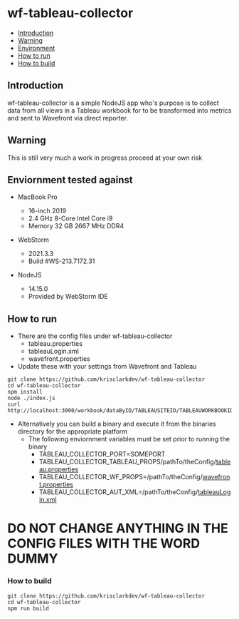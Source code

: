 # wf-tableau-collector

* [Introduction](#introduction)
* [Warning](https://github.com/krisclarkdev/wf-tableau-collector#warning)
* [Environment](https://github.com/krisclarkdev/wf-tableau-collector#enviornment-tested-against)
* [How to run](https://github.com/krisclarkdev/wf-tableau-collector#how-to-run)
* [How to build](https://github.com/krisclarkdev/wf-tableau-collector#how-to-build)

## Introduction
wf-tableau-collector is a simple NodeJS app who's purpose is to collect data from all views in a Tableau workbook for
to be transformed into metrics and sent to Wavefront via direct reporter.

## Warning
This is still very much a work in progress proceed at your own risk

## Enviornment tested against
* MacBook Pro
  * 16-inch 2019
  * 2.4 GHz 8-Core Intel Core i9
  * Memory 32 GB 2667 MHz DDR4

* WebStorm
  * 2021.3.3
  * Build #WS-213.7172.31

* NodeJS
  * 14.15.0
  * Provided by WebStorm IDE

## How to run

* There are the config files under wf-tableau-collector
  * tableau.properties
  * tableauLogin.xml
  * wavefront.properties
* Update these with your settings from Wavefront and Tableau

```shell
git clone https://github.com/krisclarkdev/wf-tableau-collector
cd wf-tableau-collector
npm install
node ./index.js
curl http://localhost:3000/workbook/dataByID/TABLEAUSITEID/TABLEAUWORKBOOKID
```

* Alternatively you can build a binary and execute it from the binaries directory for the appropriate platform
  * The following enviornment variables must be set prior to running the binary
    * TABLEAU_COLLECTOR_PORT=SOMEPORT
    * TABLEAU_COLLECTOR_TABLEAU_PROPS/pathTo/theConfig/[tableau.properties](https://raw.githubusercontent.com/krisclarkdev/wf-tableau-collector/master/config/tableau.properties)
    * TABLEAU_COLLECTOR_WF_PROPS=/pathTo/theConfig/[wavefront.properties](https://raw.githubusercontent.com/krisclarkdev/wf-tableau-collector/master/config/wavefront.properties)
    * TABLEAU_COLLECTOR_AUT_XML=/pathTo/theConfig/[tableauLogin.xml](https://raw.githubusercontent.com/krisclarkdev/wf-tableau-collector/master/config/tableauLogin.xml)

# DO NOT CHANGE ANYTHING IN THE CONFIG FILES WITH THE WORD DUMMY

### How to build

```shell
git clone https://github.com/krisclarkdev/wf-tableau-collector
cd wf-tableau-collector
npm run build
```